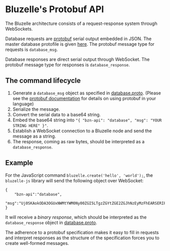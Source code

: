# Bluzelle's Protobuf API

The Bluzelle architecture consists of a request-response system through WebSockets.

Database requests are [protobuf](https://github.com/google/protobuf) serial output embedded in JSON. The master database protofile is given [here](https://github.com/bluzelle/swarmDB/blob/devel/proto/database.proto). The protobuf message type for requests is `database_msg`.

Database responses are direct serial output through WebSocket. The protobuf message type for responses is `database_response`.

## The command lifecycle

1. Generate a `database_msg` object as specified in [database.proto](https://github.com/bluzelle/swarmDB/blob/devel/proto/database.proto). \(Please see the [protobuf documentation](https://developers.google.com/protocol-buffers/) for details on using protobuf in your language\)
2. Serialize the message.
3. Convert the serial data to a base64 string.
4. Embed the base64 string into `"{ "bzn-api": "database", "msg": "YOUR STRING HERE" }"`.
5. Establish a WebSocket connection to a Bluzelle node and send the message as a string.
6. The response, coming as raw bytes, should be interpreted as a `database_response`.

## Example

For the JavaScript command `bluzelle.create('hello', 'world');`, the `bluzelle-js` library will send the following object over WebSocket:

```text
{
    "bzn-api":"database",
    "msg":"Uj0SKAokODA3OGUxNWMtYWM0Ny00ZGI5LTgzZGYtZGE2ZGJhNzEyMzFhEARSERIFaGVsbG8aCAEid29ybGQi"
}
```

It will receive a _binary response_, which should be interpreted as the `database_response` object in [database.proto](https://github.com/bluzelle/swarmDB/blob/devel/proto/database.proto).

The adherence to a protobuf specification makes it easy to fill in requests and interpret responses as the structure of the specification forces you to create well-formed messages. 


